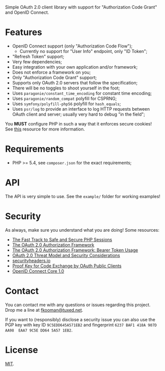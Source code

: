 Simple OAuth 2.0 client library with support for "Authorization Code Grant" and
OpenID Connect.

# Features

* OpenID Connect support (only "Authorization Code Flow");
  * Currently no support for "User Info" endpoint, only "ID Token";
* "Refresh Token" support;
* Very few dependencies;
* Easy integration with your own application and/or framework;
* Does not enforce a framework on you;
* Only "Authorization Code Grant" support;
* Supports only OAuth 2.0 servers that follow the specification;
* There will be no toggles to shoot yourself in the foot;
* Uses `paragonie/constant_time_encoding` for constant time encoding;
* Uses `paragonie/random_compat` polyfill for CSPRNG;
* Uses `symfony/polyfill-php56` polyfill for `hash_equals`;
* Uses `psr/log` to provide an interface to log HTTP requests between OAuth
  client and server; usually very hard to debug "in the field";

You **MUST** configure PHP in such a way that it enforces secure cookies! 
See 
[this](https://paragonie.com/blog/2015/04/fast-track-safe-and-secure-php-sessions) 
resource for more information.

# Requirements

* PHP >= 5.4, see `composer.json` for the exact requirements;

# API

The API is very simple to use. See the `example/` folder for working examples!

# Security

As always, make sure you understand what you are doing! Some resources:

* [The Fast Track to Safe and Secure PHP Sessions](https://paragonie.com/blog/2015/04/fast-track-safe-and-secure-php-sessions)
* [The OAuth 2.0 Authorization Framework](https://tools.ietf.org/html/rfc6749)
* [The OAuth 2.0 Authorization Framework: Bearer Token Usage](https://tools.ietf.org/html/rfc6750)
* [OAuth 2.0 Threat Model and Security Considerations](https://tools.ietf.org/html/rfc6819)
* [securityheaders.io](https://securityheaders.io/)
* [Proof Key for Code Exchange by OAuth Public Clients](https://tools.ietf.org/html/rfc7636)
* [OpenID Connect Core 1.0](https://openid.net/specs/openid-connect-core-1_0.html)

# Contact

You can contact me with any questions or issues regarding this project. Drop
me a line at [fkooman@tuxed.net](mailto:fkooman@tuxed.net).

If you want to (responsibly) disclose a security issue you can also use the
PGP key with key ID `9C5EDD645A571EB2` and fingerprint
`6237 BAF1 418A 907D AA98  EAA7 9C5E DD64 5A57 1EB2`.

# License

[MIT](LICENSE).
